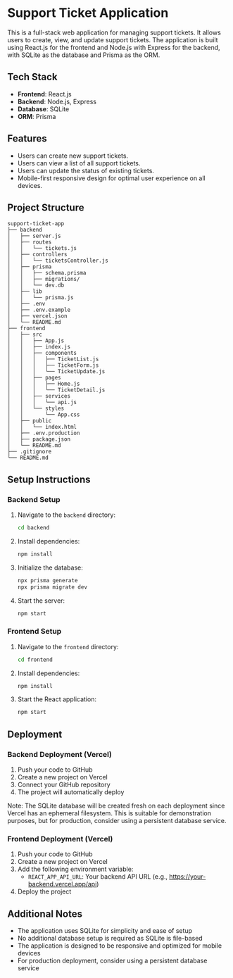 # Support Ticket Application

This is a full-stack web application for managing support tickets. It allows users to create, view, and update support tickets. The application is built using React.js for the frontend and Node.js with Express for the backend, with SQLite as the database and Prisma as the ORM.

## Tech Stack

- **Frontend**: React.js
- **Backend**: Node.js, Express
- **Database**: SQLite
- **ORM**: Prisma

## Features

- Users can create new support tickets.
- Users can view a list of all support tickets.
- Users can update the status of existing tickets.
- Mobile-first responsive design for optimal user experience on all devices.

## Project Structure

```
support-ticket-app
├── backend
│   ├── server.js
│   ├── routes
│   │   └── tickets.js
│   ├── controllers
│   │   └── ticketsController.js
│   ├── prisma
│   │   ├── schema.prisma
│   │   ├── migrations/
│   │   └── dev.db
│   ├── lib
│   │   └── prisma.js
│   ├── .env
│   ├── .env.example
│   ├── vercel.json
│   └── README.md
├── frontend
│   ├── src
│   │   ├── App.js
│   │   ├── index.js
│   │   ├── components
│   │   │   ├── TicketList.js
│   │   │   ├── TicketForm.js
│   │   │   └── TicketUpdate.js
│   │   ├── pages
│   │   │   ├── Home.js
│   │   │   └── TicketDetail.js
│   │   ├── services
│   │   │   └── api.js
│   │   └── styles
│   │       └── App.css
│   ├── public
│   │   └── index.html
│   ├── .env.production
│   ├── package.json
│   └── README.md
├── .gitignore
└── README.md
```

## Setup Instructions

### Backend Setup

1. Navigate to the `backend` directory:
   ```bash
   cd backend
   ```

2. Install dependencies:
   ```bash
   npm install
   ```

3. Initialize the database:
   ```bash
   npx prisma generate
   npx prisma migrate dev
   ```

4. Start the server:
   ```bash
   npm start
   ```

### Frontend Setup

1. Navigate to the `frontend` directory:
   ```bash
   cd frontend
   ```

2. Install dependencies:
   ```bash
   npm install
   ```

3. Start the React application:
   ```bash
   npm start
   ```

## Deployment

### Backend Deployment (Vercel)

1. Push your code to GitHub
2. Create a new project on Vercel
3. Connect your GitHub repository
4. The project will automatically deploy

Note: The SQLite database will be created fresh on each deployment since Vercel has an ephemeral filesystem. This is suitable for demonstration purposes, but for production, consider using a persistent database service.

### Frontend Deployment (Vercel)

1. Push your code to GitHub
2. Create a new project on Vercel
3. Add the following environment variable:
   - `REACT_APP_API_URL`: Your backend API URL (e.g., https://your-backend.vercel.app/api)
4. Deploy the project

## Additional Notes

- The application uses SQLite for simplicity and ease of setup
- No additional database setup is required as SQLite is file-based
- The application is designed to be responsive and optimized for mobile devices
- For production deployment, consider using a persistent database service